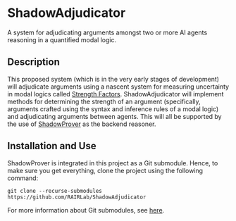 # ShadowAdjudicator
A system for adjudicating arguments amongst two or more AI agents reasoning in a quantified modal logic.

## Description

This proposed system (which is in the very early stages of development) will adjudicate arguments using a nascent system for measuring uncertainty in modal logics called [Strength Factors](https://arxiv.org/pdf/1705.10726.pdf). ShadowAdjudicator will implement methods for determining the strength of an argument (specifically, arguments crafted using the syntax and inference rules of a modal logic) and adjudicating arguments between agents. This will all be supported by the use of [ShadowProver](https://github.com/naveensundarg/prover) as the backend reasoner.

## Installation and Use

ShadowProver is integrated in this project as a Git submodule. Hence, to make sure you get everything, clone the project using the following command:

```git clone --recurse-submodules https://github.com/RAIRLab/ShadowAdjudicator```

For more information about Git submodules, see [here](https://git-scm.com/book/en/v2/Git-Tools-Submodules).
